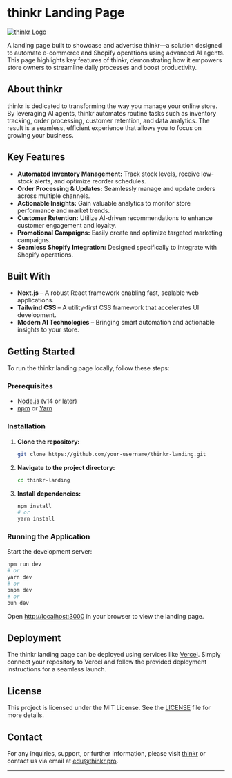 # thinkr Landing Page

[![thinkr Logo](https://www.thinkr.pro/thinkr_black_leftlogo.png)](https://www.thinkr.pro)

A landing page built to showcase and advertise thinkr—a solution designed to automate e-commerce and Shopify operations using advanced AI agents. This page highlights key features of thinkr, demonstrating how it empowers store owners to streamline daily processes and boost productivity.

## About thinkr

thinkr is dedicated to transforming the way you manage your online store. By leveraging AI agents, thinkr automates routine tasks such as inventory tracking, order processing, customer retention, and data analytics. The result is a seamless, efficient experience that allows you to focus on growing your business.

## Key Features

- **Automated Inventory Management:** Track stock levels, receive low-stock alerts, and optimize reorder schedules.
- **Order Processing & Updates:** Seamlessly manage and update orders across multiple channels.
- **Actionable Insights:** Gain valuable analytics to monitor store performance and market trends.
- **Customer Retention:** Utilize AI-driven recommendations to enhance customer engagement and loyalty.
- **Promotional Campaigns:** Easily create and optimize targeted marketing campaigns.
- **Seamless Shopify Integration:** Designed specifically to integrate with Shopify operations.

## Built With

- **Next.js** – A robust React framework enabling fast, scalable web applications.
- **Tailwind CSS** – A utility-first CSS framework that accelerates UI development.
- **Modern AI Technologies** – Bringing smart automation and actionable insights to your store.

## Getting Started

To run the thinkr landing page locally, follow these steps:

### Prerequisites

- [Node.js](https://nodejs.org) (v14 or later)
- [npm](https://www.npmjs.com) or [Yarn](https://yarnpkg.com)

### Installation

1. **Clone the repository:**

   ```bash
   git clone https://github.com/your-username/thinkr-landing.git
   ```

2. **Navigate to the project directory:**

   ```bash
   cd thinkr-landing
   ```

3. **Install dependencies:**

   ```bash
   npm install
   # or
   yarn install
   ```

### Running the Application

Start the development server:

```bash
npm run dev
# or
yarn dev
# or
pnpm dev
# or
bun dev
```

Open [http://localhost:3000](http://localhost:3000) in your browser to view the landing page.

## Deployment

The thinkr landing page can be deployed using services like [Vercel](https://vercel.com). Simply connect your repository to Vercel and follow the provided deployment instructions for a seamless launch.

## License

This project is licensed under the MIT License. See the [LICENSE](LICENSE) file for more details.

## Contact

For any inquiries, support, or further information, please visit [thinkr](https://www.thinkr.pro) or contact us via email at [edu@thinkr.pro](mailto:edu@thinkr.pro).

---

